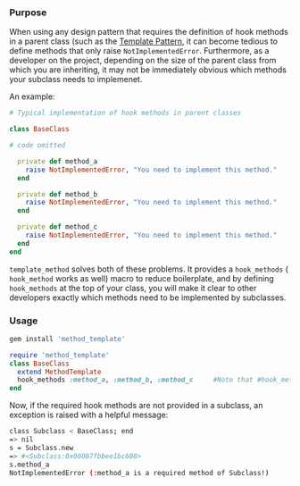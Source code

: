### Purpose

When using any design pattern that requires the definition of hook methods in a
parent class (such as the [Template Pattern](https://en.wikipedia.org/wiki/Template_method_pattern), it can become tedious to define methods that only raise `NotImplementedError`. Furthermore, as a developer on the project, depending on the size of the parent class from which you are inheriting, it may not be immediately obvious which methods your subclass needs to implemenet.

An example:

```ruby
# Typical implementation of hook methods in parent classes

class BaseClass

# code omitted

  private def method_a
    raise NotImplementedError, "You need to implement this method."
  end

  private def method_b
    raise NotImplementedError, "You need to implement this method."
  end

  private def method_c
    raise NotImplementedError, "You need to implement this method."
  end
end
  ```

`template_method` solves both of these problems. It provides a `hook_methods` (
`hook_method` works as well) macro to reduce boilerplate, and by defining `hook_methods` at the top of your
class, you will make it clear to other developers exactly which methods need to
be implemented by subclasses.

### Usage

```bash
gem install 'method_template'
```

```ruby
require 'method_template'
class BaseClass
  extend MethodTemplate
  hook_methods :method_a, :method_b, :method_c     #Note that #hook_method may be used as well in case there is only one method
end
```
Now, if the required hook methods are not provided in a subclass, an exception is
raised with a helpful message:

```bash
class Subclass < BaseClass; end
=> nil
s = Subclass.new
=> #<Subclass:0x00007fbbee1bc608>
s.method_a
NotImplementedError (:method_a is a required method of Subclass!)
```
